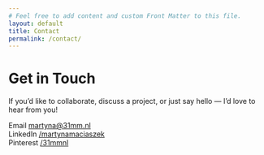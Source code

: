 ```yaml
---
# Feel free to add content and custom Front Matter to this file.
layout: default
title: Contact
permalink: /contact/
---
```


# Get in Touch

If you’d like to collaborate, discuss a project, or just say hello — I’d love to hear from you!

Email [martyna@31mm.nl](mailto:martyna@31mm.nl)  
LinkedIn [/martynamaciaszek](https://www.linkedin.com/in/martynamaciaszek/)  
Pinterest [/31mmnl](https://nl.pinterest.com/31mmnl/)